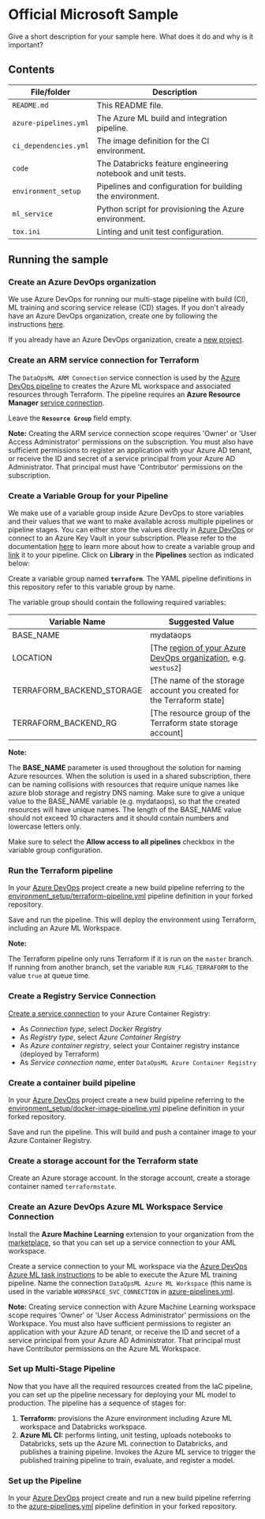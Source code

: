 # Official Microsoft Sample

Give a short description for your sample here. What does it do and why is it important?

## Contents

| File/folder             | Description                                                 |
|-------------------------|-------------------------------------------------------------|
| `README.md`             | This README file.                                           |
| `azure-pipelines.yml`   | The Azure ML build and integration pipeline.                |
| `ci_dependencies.yml`   | The image definition for the CI environment.                |
| `code`                  | The Databricks feature engineering notebook and unit tests. |
| `environment_setup`     | Pipelines and configuration for building the environment.   |
| `ml_service`            | Python script for provisioning the Azure environment.       |
| `tox.ini`               | Linting and unit test configuration.                        |

## Running the sample

### Create an Azure DevOps organization

We use Azure DevOps for running our multi-stage pipeline with build (CI), ML training and scoring service release
(CD) stages. If you don't already have an Azure DevOps organization, create one by
following the instructions [here](https://docs.microsoft.com/en-us/azure/devops/organizations/accounts/create-organization?view=azure-devops).

If you already have an Azure DevOps organization, create a [new project](https://docs.microsoft.com/en-us/azure/devops/organizations/projects/create-project?view=azure-devops).

### Create an ARM service connection for Terraform

The `DataOpsML ARM Connection` service connection is used by the [Azure DevOps pipeline](environment_setup/terraform-init-template.yml) to creates the Azure ML workspace and associated resources through Terraform. The pipeline requires an **Azure Resource Manager**
[service connection](https://docs.microsoft.com/en-us/azure/devops/pipelines/library/service-endpoints?view=azure-devops&tabs=yaml#create-a-service-connection).

Leave the **``Resource Group``** field empty.

**Note:** Creating the ARM service connection scope requires 'Owner' or 'User Access Administrator' permissions on the subscription.
You must also have sufficient permissions to register an application with
your Azure AD tenant, or receive the ID and secret of a service principal
from your Azure AD Administrator. That principal must have 'Contributor'
permissions on the subscription.

### Create a Variable Group for your Pipeline

We make use of a variable group inside Azure DevOps to store variables and their
values that we want to make available across multiple pipelines or pipeline stages. You can either
store the values directly in [Azure DevOps](https://docs.microsoft.com/en-us/azure/devops/pipelines/library/variable-groups?view=azure-devops&tabs=designer#create-a-variable-group)
or connect to an Azure Key Vault in your subscription. Please refer to the
documentation [here](https://docs.microsoft.com/en-us/azure/devops/pipelines/library/variable-groups?view=azure-devops&tabs=designer#create-a-variable-group) to
learn more about how to create a variable group and
[link](https://docs.microsoft.com/en-us/azure/devops/pipelines/library/variable-groups?view=azure-devops&tabs=designer#use-a-variable-group) it to your pipeline.
Click on **Library** in the **Pipelines** section as indicated below:

Create a variable group named **``terraform``**. The YAML pipeline definitions in this repository refer to this variable group by name.

The variable group should contain the following required variables:

| Variable Name             | Suggested Value                                                       |
| ------------------------- | --------------------------------------------------------              |
| BASE_NAME                 | mydataops                                                             |
| LOCATION                  | [The [region of your Azure DevOps organization](https://docs.microsoft.com/en-us/azure/devops/organizations/accounts/change-organization-location?view=azure-devops), e.g. `westus2`] |
| TERRAFORM_BACKEND_STORAGE | [The name of the storage account you created for the Terraform state] |
| TERRAFORM_BACKEND_RG      | [The resource group of the Terraform state storage account]           |

**Note:**

The **BASE_NAME** parameter is used throughout the solution for naming
Azure resources. When the solution is used in a shared subscription, there can
be naming collisions with resources that require unique names like azure blob
storage and registry DNS naming. Make sure to give a unique value to the
BASE_NAME variable (e.g. mydataops), so that the created resources will have
unique names. The length of
the BASE_NAME value should not exceed 10 characters and it should contain numbers and lowercase letters only.

Make sure to select the **Allow access to all pipelines** checkbox in the
variable group configuration.

### Run the Terraform pipeline

In your [Azure DevOps](https://dev.azure.com) project create a new build
pipeline referring to the
[environment_setup/terraform-pipeline.yml](../environment_setup/terraform-pipeline.yml)
pipeline definition in your forked repository.

Save and run the pipeline. This will deploy the environment using Terraform, including an Azure ML Workspace.

**Note:**

The Terraform pipeline only runs Terraform if it is run on the `master` branch.
If running from another branch, set the variable `RUN_FLAG_TERRAFORM` to the
value `true` at queue time.

### Create a Registry Service Connection

[Create a service connection](https://docs.microsoft.com/en-us/azure/devops/pipelines/library/service-endpoints?view=azure-devops&tabs=yaml#sep-docreg) to your Azure Container Registry:
- As *Connection type*, select *Docker Registry*
- As *Registry type*, select *Azure Container Registry*
- As *Azure container registry*, select your Container registry instance (deployed by Terraform)
- As *Service connection name*, enter `DataOpsML Azure Container Registry`

### Create a container build pipeline

In your [Azure DevOps](https://dev.azure.com) project create a new build
pipeline referring to the
[environment_setup/docker-image-pipeline.yml](../environment_setup/docker-image-pipeline.yml)
pipeline definition in your forked repository.

Save and run the pipeline. This will build and push a container image to your Azure Container Registry.

### Create a storage account for the Terraform state

Create an Azure storage account. In the storage account, create a storage container named `terraformstate`.

### Create an Azure DevOps Azure ML Workspace Service Connection

Install the **Azure Machine Learning** extension to your organization from the
[marketplace](https://marketplace.visualstudio.com/items?itemName=ms-air-aiagility.vss-services-azureml),
so that you can set up a service connection to your AML workspace.

Create a service connection to your ML workspace via the [Azure DevOps Azure ML task instructions](https://marketplace.visualstudio.com/items?itemName=ms-air-aiagility.vss-services-azureml) to be able to execute the Azure ML training pipeline. Name the connection `DataOpsML Azure ML Workspace` (this name is used in the variable `WORKSPACE_SVC_CONNECTION` in [azure-pipelines.yml](azure-pipeline.yml).

**Note:** Creating service connection with Azure Machine Learning workspace scope requires 'Owner' or 'User Access Administrator' permissions on the Workspace.
You must also have sufficient permissions to register an application with
your Azure AD tenant, or receive the ID and secret of a service principal
from your Azure AD Administrator. That principal must have Contributor
permissions on the Azure ML Workspace.

### Set up Multi-Stage Pipeline

Now that you have all the required resources created from the IaC pipeline,
you can set up the pipeline necessary for deploying your ML model
to production. The pipeline has a sequence of stages for:

1. **Terraform:** provisions the Azure environment including Azure ML workspace and Databricks workspace.
1. **Azure ML CI:** performs linting, unit testing, uploads notebooks to Databricks, sets up the Azure ML connection to Databricks, and publishes a training pipeline. Invokes the Azure ML service to trigger the published training pipeline to train, evaluate, and register a model.

### Set up the Pipeline

In your [Azure DevOps](https://dev.azure.com) project create and run a new build
pipeline referring to the
[azure-pipelines.yml](azure-pipeline.yml)
pipeline definition in your forked repository.
